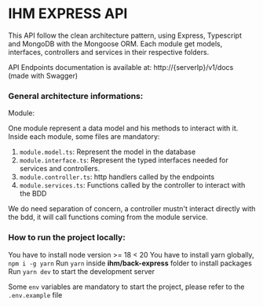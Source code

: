 # IHM EXPRESS API

This API follow the clean architecture pattern, using Express, Typescript and MongoDB with the Mongoose ORM.
Each module get models, interfaces, controllers and services in their respective folders.

API Endpoints documentation is available at: http://{serverIp}/v1/docs (made with Swagger)

### General architecture informations:

Module:

One module represent a data model and his methods to interact with it.
Inside each module, some files are mandatory:

1. `module.model.ts`:
   Represent the model in the database
2. `module.interface.ts`:
   Represent the typed interfaces needed for services and controllers.
3. `module.controller.ts`:
   http handlers called by the endpoints
4. `module.services.ts`:
   Functions called by the controller to interact with the BDD

We do need separation of concern, a controller mustn't interact directly with the bdd, it will call functions coming from the module service.

### How to run the project locally:

You have to install node version >= 18 < 20
You have to install yarn globally, `npm i -g yarn`
Run `yarn` inside **ihm/back-express** folder to install packages
Run `yarn dev` to start the development server

Some `env` variables are mandatory to start the project, please refer to the `.env.example` file
